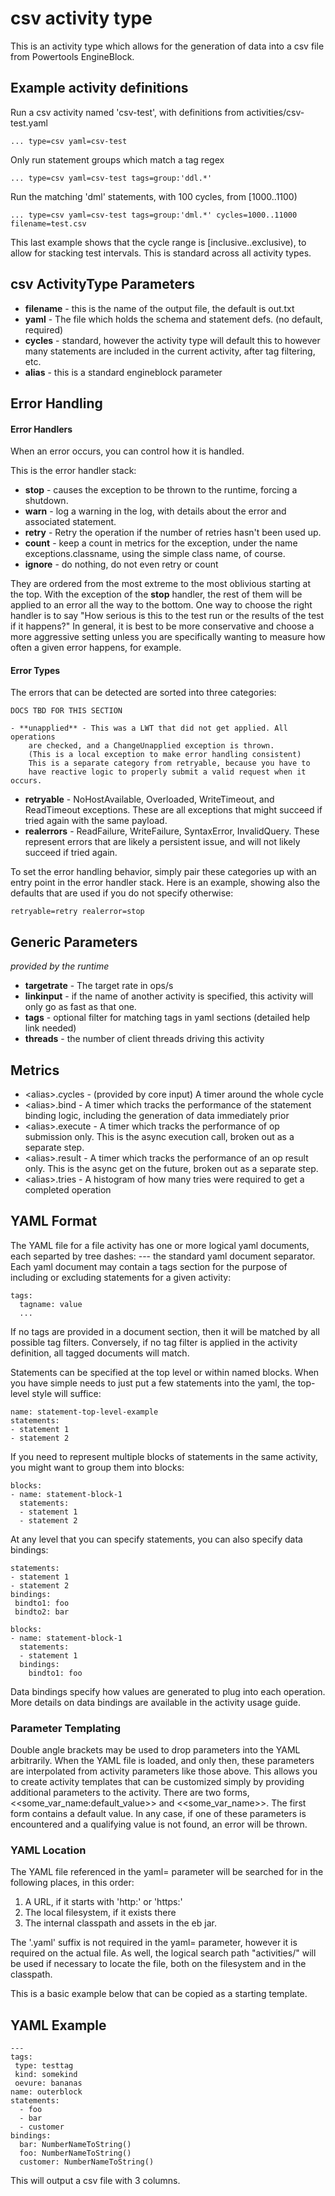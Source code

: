 # csv activity type

This is an activity type which allows for the generation of data
into a csv file from Powertools EngineBlock.

## Example activity definitions

Run a csv activity named 'csv-test', with definitions from activities/csv-test.yaml
~~~
... type=csv yaml=csv-test
~~~

Only run statement groups which match a tag regex
~~~
... type=csv yaml=csv-test tags=group:'ddl.*'
~~~

Run the matching 'dml' statements, with 100 cycles, from [1000..1100)
~~~
... type=csv yaml=csv-test tags=group:'dml.*' cycles=1000..11000 filename=test.csv
~~~
This last example shows that the cycle range is [inclusive..exclusive),
to allow for stacking test intervals. This is standard across all
activity types.

## csv ActivityType Parameters

- **filename** - this is the name of the output file, the default is out.txt 
- **yaml** - The file which holds the schema and statement defs. 
    (no default, required)
- **cycles** - standard, however the activity type will default 
    this to however many statements are included in the current 
    activity, after tag filtering, etc.
- **alias** - this is a standard engineblock parameter

## Error Handling
#### Error Handlers

When an error occurs, you can control how it is handled. 

This is the error handler stack:

- **stop** - causes the exception to be thrown to the runtime, forcing a shutdown.
- **warn** - log a warning in the log, with details about the error and associated statement.
- **retry** - Retry the operation if the number of retries hasn't been 
    used up.
- **count** - keep a count in metrics for the exception, under the name 
    exceptions.classname, using the simple class name, of course.
- **ignore** - do nothing, do not even retry or count

They are ordered from the most extreme to the most oblivious starting
at the top.  With the exception of the **stop** handler, the rest of 
them will be applied to an error all the way to the bottom. One way 
to choose the right handler is to say "How serious is this to the test
run or the results of the test if it happens?" In general, it is best 
to be more conservative and choose a more aggressive setting unless you 
are specifically wanting to measure how often a given error happens, 
for example.

#### Error Types

The errors that can be detected are sorted into three categories:
~~~
DOCS TBD FOR THIS SECTION

- **unapplied** - This was a LWT that did not get applied. All operations
    are checked, and a ChangeUnapplied exception is thrown.
    (This is a local exception to make error handling consistent)
    This is a separate category from retryable, because you have to
    have reactive logic to properly submit a valid request when it occurs.
~~~
- **retryable** - NoHostAvailable, Overloaded, WriteTimeout, and 
    ReadTimeout exceptions. These are all exceptions that might
    succeed if tried again with the same payload.
- **realerrors** -  ReadFailure, WriteFailure, SyntaxError, InvalidQuery.
    These represent errors that are likely a persistent issue, and
    will not likely succeed if tried again.

To set the error handling behavior, simply pair these categories up with 
an entry point in the error handler stack. Here is an example, showing
also the defaults that are used if you do not specify otherwise:

    retryable=retry realerror=stop 

## Generic Parameters

*provided by the runtime*
- **targetrate** - The target rate in ops/s
- **linkinput** - if the name of another activity is specified, this activity
    will only go as fast as that one.
- **tags** - optional filter for matching tags in yaml sections (detailed help
    link needed)
- **threads** - the number of client threads driving this activity

## Metrics
- \<alias\>.cycles - (provided by core input) A timer around the whole cycle
- \<alias\>.bind - A timer which tracks the performance of the statement
    binding logic, including the generation of data immediately prior
- \<alias\>.execute - A timer which tracks the performance of op submission
    only. This is the async execution call, broken out as a separate step.
- \<alias\>.result - A timer which tracks the performance of an op result only.
    This is the async get on the future, broken out as a separate step.
- \<alias\>.tries - A histogram of how many tries were required to get a
    completed operation

## YAML Format

The YAML file for a file activity has one or more logical yaml documents,
each separted by tree dashes: --- the standard yaml document separator. Each
yaml document may contain a tags section for the purpose of including or 
excluding statements for a given activity: 

~~~ (optional)
tags:
  tagname: value
  ...
~~~
If no tags are provided in a document section, then it will be matched by 
all possible tag filters. Conversely, if no tag filter is applied in 
the activity definition, all tagged documents will match.

Statements can be specified at the top level or within named blocks. When
you have simple needs to just put a few statements into the yaml, the top-level
style will suffice:

~~~
name: statement-top-level-example
statements:
- statement 1
- statement 2
~~~

If you need to represent multiple blocks of statements in the same activity,
you might want to group them into blocks:
~~~
blocks:
- name: statement-block-1
  statements:
  - statement 1
  - statement 2
~~~  

At any level that you can specify statements, you can also specify data bindings:

~~~
statements:
- statement 1
- statement 2
bindings:
 bindto1: foo
 bindto2: bar

blocks:
- name: statement-block-1
  statements:
  - statement 1
  bindings:
    bindto1: foo
~~~

Data bindings specify how values are generated to plug into each operation. More
details on data bindings are available in the activity usage guide.

### Parameter Templating

Double angle brackets may be used to drop parameters into the YAML 
arbitrarily. When the YAML file is loaded, and only then, these parameters
are interpolated from activity parameters like those above. This allows you
to create activity templates that can be customized simply by providing
additional parameters to the activity. There are two forms, 
\<\<some_var_name:default_value\>\> and \<\<some_var_name\>\>. The first
form contains a default value. In any case, if one of these parameters is
encountered and a qualifying value is not found, an error will be thrown.

### YAML Location

The YAML file referenced in the yaml= parameter will be searched for in the following places, in this order:
1. A URL, if it starts with 'http:' or 'https:'
2. The local filesystem, if it exists there
3. The internal classpath and assets in the eb jar.

The '.yaml' suffix is not required in the yaml= parameter, however it is
required on the actual file. As well, the logical search path "activities/"
will be used if necessary to locate the file, both on the filesystem and in
the classpath.

This is a basic example below that can be copied as a starting template.

## YAML Example
    ---
    tags:
     type: testtag
     kind: somekind
     oevure: bananas
    name: outerblock
    statements:
      - foo
      - bar
      - customer
    bindings:
      bar: NumberNameToString()
      foo: NumberNameToString()
      customer: NumberNameToString()

This will output a csv file with 3 columns.
